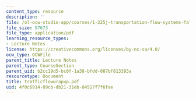 ```yaml
---
content_type: resource
description: ''
file: /ol-ocw-studio-app/courses/1-225j-transportation-flow-systems-fall-2002/4f0c691409cbdb2131eb84517f7f6fae_trafficflowwrapup.pdf
file_size: 57673
file_type: application/pdf
learning_resource_types:
- Lecture Notes
license: https://creativecommons.org/licenses/by-nc-sa/4.0/
ocw_type: OCWFile
parent_title: Lecture Notes
parent_type: CourseSection
parent_uid: b2cc19d5-bc0f-1a38-bfdd-087bf813393a
resourcetype: Document
title: trafficflowwrapup.pdf
uid: 4f0c6914-09cb-db21-31eb-84517f7f6fae
---
```

